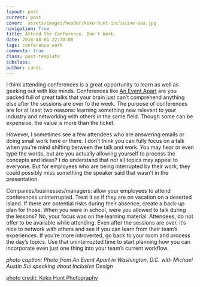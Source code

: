 ```yaml
---
layout: post
current: post
cover:  assets/images/header/koko-hunt-inclusive-aea.jpg
navigation: True
title: Attend the Conference. Don't Work.
date: 2018-08-01 22:30:00
tags: conference work
comments: true
class: post-template
subclass: 
author: candi
---
```


I think attending conferences is a great opportunity to learn as well as geeking out with like minds. Conferences like [An Event Apart](https://www.aneventapart.com/) are you packed full of great talks that your brain just can’t comprehend anything else after the sessions are over fo the week. The purpose of conferences are for at least two reasons: learning something new relevant to your industry and networking with others in the same field. Though some can be expensive, the value is more than the ticket. 

However, I sometimes see a few attendees who are answering emails or doing small work here or there. I don’t think you can fully focus on a talk when you’re mind shifting between the talk and work. You may hear or even type the words, but are you actually allowing yourself to process the concepts and ideas? I do understand that not all topics may appeal to everyone. But for employees who are being interrupted by their work, they could possibly miss something the speaker said that wasn’t in the presentation. 

Companies/businesses/managers: allow your employees to attend conferences uninterrupted. Treat it as if they are on vacation on a deserted island. If there are potential risks during their absence, create a back-up plan for those. When you were in school, were you allowed to talk during the lessons? No, your focus was on the learning material. Attendees, do not offer to be available while attending. Even after the sessions are over, it’s nice to network with others and see if you can learn from their team’s experiences. If you’re more introverted, go back to your room and process the day’s topics. Use that uninterrupted time to start planning how you can incorporate even just one thing into your team’s current workflow.

_photo caption: Photo from An Event Apart in Washington, D.C. with Michael Austin Sui speaking about Inclusive Design_

[photo credit: Koko Hunt Photography](https://www.kokohuntphotography.com/p738110902)
